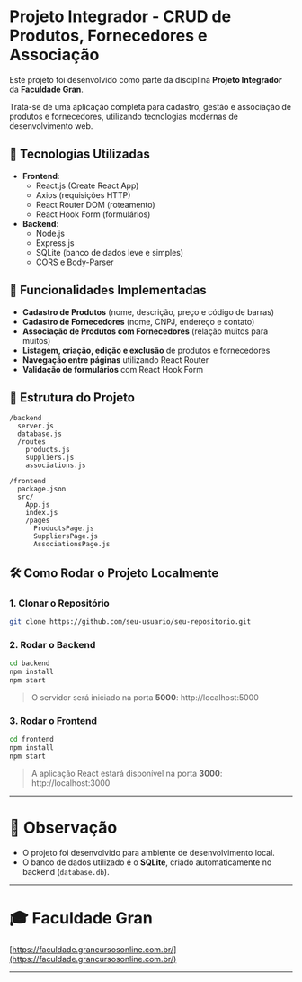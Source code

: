 # Projeto Integrador - CRUD de Produtos, Fornecedores e Associação

Este projeto foi desenvolvido como parte da disciplina **Projeto Integrador** da **Faculdade Gran**.

Trata-se de uma aplicação completa para cadastro, gestão e associação de produtos e fornecedores, utilizando tecnologias modernas de desenvolvimento web.

## 🚀 Tecnologias Utilizadas

- **Frontend**: 
  - React.js (Create React App)
  - Axios (requisições HTTP)
  - React Router DOM (roteamento)
  - React Hook Form (formulários)
- **Backend**:
  - Node.js
  - Express.js
  - SQLite (banco de dados leve e simples)
  - CORS e Body-Parser

## 🎯 Funcionalidades Implementadas

- **Cadastro de Produtos** (nome, descrição, preço e código de barras)
- **Cadastro de Fornecedores** (nome, CNPJ, endereço e contato)
- **Associação de Produtos com Fornecedores** (relação muitos para muitos)
- **Listagem, criação, edição e exclusão** de produtos e fornecedores
- **Navegação entre páginas** utilizando React Router
- **Validação de formulários** com React Hook Form

## 📂 Estrutura do Projeto

```
/backend
  server.js
  database.js
  /routes
    products.js
    suppliers.js
    associations.js

/frontend
  package.json
  src/
    App.js
    index.js
    /pages
      ProductsPage.js
      SuppliersPage.js
      AssociationsPage.js
```

## 🛠️ Como Rodar o Projeto Localmente

### 1. Clonar o Repositório
```bash
git clone https://github.com/seu-usuario/seu-repositorio.git
```

### 2. Rodar o Backend
```bash
cd backend
npm install
npm start
```
> O servidor será iniciado na porta **5000**: http://localhost:5000

### 3. Rodar o Frontend
```bash
cd frontend
npm install
npm start
```
> A aplicação React estará disponível na porta **3000**: http://localhost:3000

---

# 📢 Observação

- O projeto foi desenvolvido para ambiente de desenvolvimento local.
- O banco de dados utilizado é o **SQLite**, criado automaticamente no backend (`database.db`).

---

# 🎓 Faculdade Gran

[https://faculdade.grancursosonline.com.br/](https://faculdade.grancursosonline.com.br/)

---